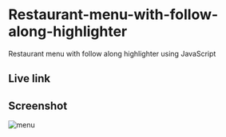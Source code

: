 # Restaurant-menu-with-follow-along-highlighter

Restaurant menu with follow along highlighter using JavaScript

## Live link

## Screenshot

![menu](https://github.com/peter-kimanzi/Restaurant-menu-with-follow-along-highlighter/assets/71552773/2b2f2f14-710e-4938-92e5-0076168961d9)
